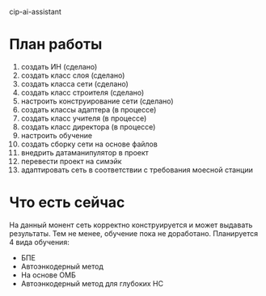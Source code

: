 cip-ai-assistant


# План работы

1. создать ИН (сделано)
2. создать класс слоя (сделано)
3. создать класса сети (сделано)
4. создать класс строителя (сделано)
4. настроить конструирование сети (сделано)
5. создать классы адаптера (в процессе)
6. создать класс учителя (в процессе)
7. создать класс директора (в процессе)
8. настроить обучение
8. создать сборку сети на основе файлов 
9. внедрить датаманипулятор в проект
10. перевести проект на симэйк
11. адаптировать сеть в соответствии с требования моесной станции


# Что есть сейчас

На данный монент сеть корректно конструируется и может выдавать результаты.
Тем не менее, обучение пока не доработано. Планируется 4 вида обучения:

- БПЕ
- Автоэнкодерный метод
- На основе ОМБ
- Автоэнкодерный метод для глубоких НС